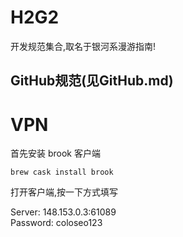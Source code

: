 # H2G2
开发规范集合,取名于银河系漫游指南!
## GitHub规范(见GitHub.md)


# VPN

首先安装 brook 客户端  
```shell
brew cask install brook
```

打开客户端,按一下方式填写  

Server: 148.153.0.3:61089  
Password: coloseo123  
